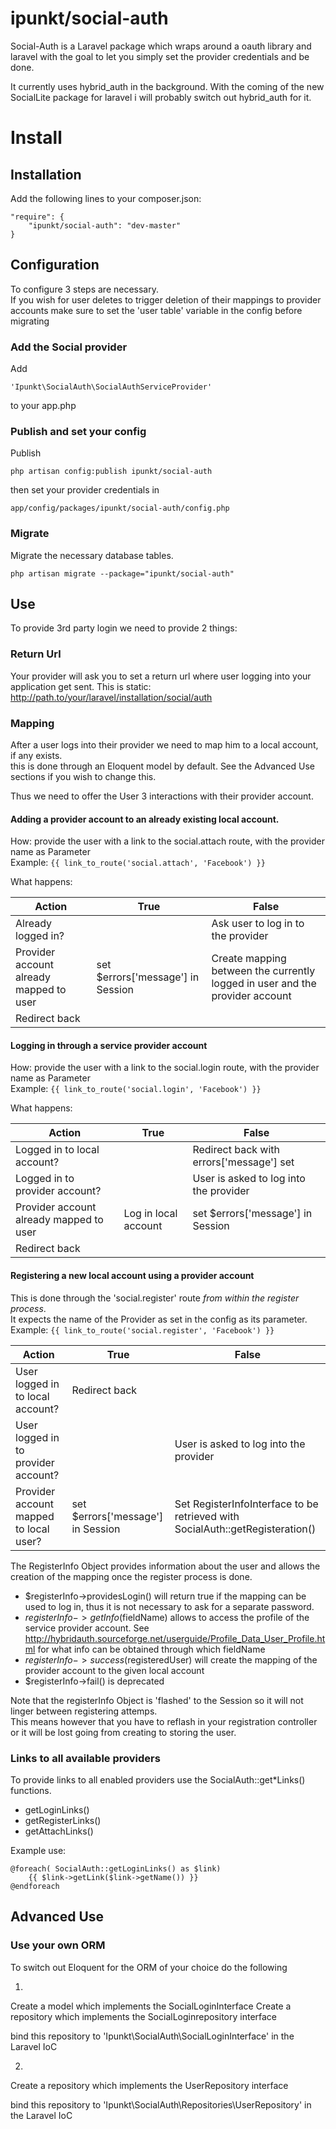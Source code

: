 ipunkt/social-auth
============

Social-Auth is a Laravel package which wraps around a oauth library and laravel with the goal to let you simply
set the provider credentials and be done.

It currently uses hybrid_auth in the background.
With the coming of the new SocialLite package for laravel i will probably switch out hybrid_auth for it.


# Install

## Installation

Add the following lines to your composer.json:

    "require": {
        "ipunkt/social-auth": "dev-master"
    }

## Configuration

To configure 3 steps are necessary.  
If you wish for user deletes to trigger deletion of their mappings to provider accounts make sure to set the
'user table' variable in the config before migrating

### Add the Social provider
Add 

    'Ipunkt\SocialAuth\SocialAuthServiceProvider'


to your app.php

### Publish and set your config

Publish

    php artisan config:publish ipunkt/social-auth

then set your provider credentials in

    app/config/packages/ipunkt/social-auth/config.php

### Migrate
Migrate the necessary database tables.

    php artisan migrate --package="ipunkt/social-auth"
    
## Use

To provide 3rd party login we need to provide 2 things:

### Return Url
Your provider will ask you to set a return url where user logging into your application get sent.
This is static: http://path.to/your/laravel/installation/social/auth

### Mapping
After a user logs into their provider we need to map him to a local account, if any exists.  
this is done through an Eloquent model by default. See the Advanced Use sections if you wish to change this.

Thus we need to offer the User 3 interactions with their provider account.

#### Adding a provider account to an already existing local account.
How: provide the user with a link to the social.attach route, with the provider name as Parameter  
Example: `{{ link_to_route('social.attach', 'Facebook') }}`

What happens:

Action                                  |True                               |False
----------------------------------------|-----------------------------------|----------------
Already logged in?                      |                                   | Ask user to log in to the provider
Provider account already mapped to user | set $errors['message'] in Session | Create mapping between the currently logged in user and the provider account
Redirect back | |

#### Logging in through a service provider account
How: provide the user with a link to the social.login route, with the provider name as Parameter  
Example: `{{ link_to_route('social.login', 'Facebook') }}`

What happens:

Action                                  |True                               |False
----------------------------------------|-----------------------------------|----------------
Logged in to local account?             |                                   | Redirect back with errors['message'] set
Logged in to provider account?          |                                   | User is asked to log into the provider
Provider account already mapped to user | Log in local account              | set $errors['message'] in Session
Redirect back | |

#### Registering a new local account using a provider account
This is done through the 'social.register' route _from within the register process_.  
It expects the name of the Provider as set in the config as its parameter.  
Example: `{{ link_to_route('social.register', 'Facebook') }}`

Action                                  |True                               |False
----------------------------------------|-----------------------------------|----------------
User logged in to local account?        | Redirect back                     |
User logged in to provider account?     |                                   | User is asked to log into the provider
Provider account mapped to local user?  | set $errors['message'] in Session | Set RegisterInfoInterface to be retrieved with SocialAuth::getRegisteration()

The RegisterInfo Object provides information about the user and allows the creation of the mapping once the register
process is done.  

- $registerInfo->providesLogin() will return true if the mapping can be used to log in, thus it is not necessary to ask
for a separate password.
- $registerInfo->getInfo($fieldName) allows to access the profile of the service provider account. See 
http://hybridauth.sourceforge.net/userguide/Profile_Data_User_Profile.html for what info can be obtained through which
fieldName
- $registerInfo->success($registeredUser) will create the mapping of the provider account to the given local account
- $registerInfo->fail() is deprecated

Note that the registerInfo Object is 'flashed' to the Session so it will not linger between registering attemps.  
This means however that you have to reflash in your registration controller or it will be lost going from creating to
storing the user.

### Links to all available providers
To provide links to all enabled providers use the SocialAuth::get*Links() functions.

- getLoginLinks()
- getRegisterLinks()
- getAttachLinks()

Example use:  
```blade
@foreach( SocialAuth::getLoginLinks() as $link)
    {{ $link->getLink($link->getName()) }}
@endforeach
```


## Advanced Use

### Use your own ORM

To switch out Eloquent for the ORM of your choice do the following

1.
Create a model which implements the SocialLoginInterface
Create a repository which implements the SocialLoginrepository interface

bind this repository to 'Ipunkt\SocialAuth\SocialLoginInterface' in the Laravel IoC

2.
Create a repository which implements the UserRepository interface

bind this repository to 'Ipunkt\SocialAuth\Repositories\UserRepository' in the Laravel IoC

